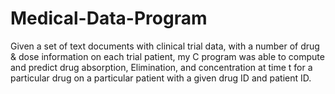 # Medical-Data-Program
Given a set of text documents with clinical trial data, with a number of drug  &amp; dose information on each trial patient, my C program was able to compute and predict drug absorption,  Elimination, and concentration at time t for a particular drug on a particular patient with a given drug ID and patient ID.
